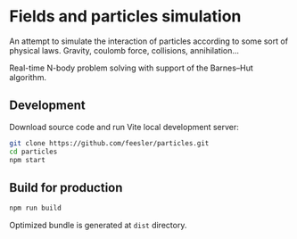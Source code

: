 # Fields and particles simulation

An attempt to simulate the interaction of particles according to some sort of physical laws. Gravity, coulomb force, collisions, annihilation...

Real-time N-body problem solving with support of the Barnes–Hut algorithm.


<h2 align="left">Development</h2>

Download source code and run Vite local development server:

```bash
git clone https://github.com/feesler/particles.git
cd particles
npm start
```


<h2 align="left">Build for production</h2>


```bash
npm run build
```
Optimized bundle is generated at `dist` directory.

